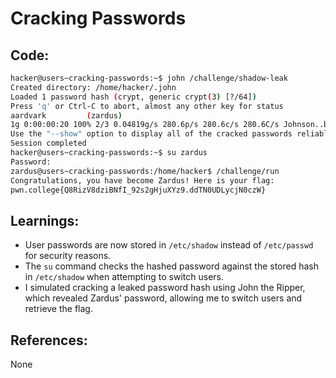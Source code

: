 # Cracking Passwords
## Code:
```bash
hacker@users~cracking-passwords:~$ john /challenge/shadow-leak
Created directory: /home/hacker/.john
Loaded 1 password hash (crypt, generic crypt(3) [?/64])
Press 'q' or Ctrl-C to abort, almost any other key for status
aardvark         (zardus)
1g 0:00:00:20 100% 2/3 0.04819g/s 280.6p/s 280.6c/s 280.6C/s Johnson..buzz
Use the "--show" option to display all of the cracked passwords reliably
Session completed
hacker@users~cracking-passwords:~$ su zardus
Password:
zardus@users~cracking-passwords:/home/hacker$ /challenge/run
Congratulations, you have become Zardus! Here is your flag:
pwn.college{Q8RizV8dziBNfI_92s2gHjuXYz9.ddTN0UDLycjN0czW}
```
## Learnings:
- User passwords are now stored in `/etc/shadow` instead of `/etc/passwd` for security reasons.
- The `su` command checks the hashed password against the stored hash in `/etc/shadow` when attempting to switch users.
- I simulated cracking a leaked password hash using John the Ripper, which revealed Zardus' password, allowing me to switch users and retrieve the flag.
## References:
None

